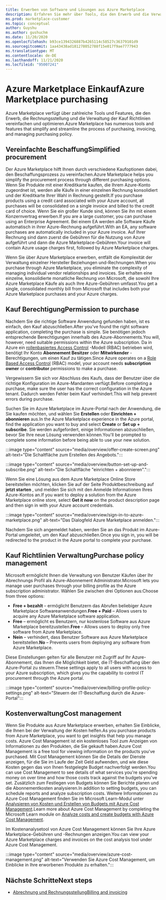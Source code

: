 ```yaml
---
title: Erwerben von Software und Lösungen aus Azure Marketplace
description: Erfahren Sie mehr über Tools, die den Erwerb und die Verwaltung von Software in Azure Marketplace vereinfachen und optimieren.
ms.prod: marketplace-customer
ms.topic: conceptual
author: Guyshu
ms.author: gushuchm
ms.date: 11/20/2020
ms.openlocfilehash: b93ce1394326887b4265114c58527c36379101d9
ms.sourcegitcommit: 1aa43438ad181278052788f15e017f9ae7777943
ms.translationtype: MT
ms.contentlocale: de-DE
ms.lasthandoff: 11/21/2020
ms.locfileid: "95007241"
---
```

# <a name="azure-marketplace-purchasing"></a><span data-ttu-id="9043d-103">Azure Marketplace Einkauf</span><span class="sxs-lookup"><span data-stu-id="9043d-103">Azure Marketplace purchasing</span></span>

<span data-ttu-id="9043d-104">Azure Marketplace verfügt über zahlreiche Tools und Features, die den Erwerb, die Rechnungsstellung und die Verwaltung der Kauf Richtlinien vereinfachen und optimieren.</span><span class="sxs-lookup"><span data-stu-id="9043d-104">Azure Marketplace has numerous tools and features that simplify and streamline the process of purchasing, invoicing, and managing purchasing policy.</span></span>

## <a name="simplified-procurement"></a><span data-ttu-id="9043d-105">Vereinfachte Beschaffung</span><span class="sxs-lookup"><span data-stu-id="9043d-105">Simplified procurement</span></span>

<span data-ttu-id="9043d-106">Der Azure Marketplace hilft Ihnen durch verschiedene Kaufoptionen dabei, den Beschaffungsprozess zu vereinfachen.</span><span class="sxs-lookup"><span data-stu-id="9043d-106">Azure Marketplace helps you simplify the procurement process through different purchasing options.</span></span> <span data-ttu-id="9043d-107">Wenn Sie Produkte mit einer Kreditkarte kaufen, die Ihrem Azure-Konto zugeordnet ist, werden alle Käufe in einer einzelnen Rechnung konsolidiert und der Kreditkarte Ihrer Wahl in Rechnung gestellt.</span><span class="sxs-lookup"><span data-stu-id="9043d-107">If you purchase products using a credit card associated with your Azure account, all purchases will be consolidated on a single invoice and billed to the credit card of choice.</span></span> <span data-ttu-id="9043d-108">Wenn Sie ein großer Kunde sind, können Sie ihn mit einem Konzernvertrag erwerben.</span><span class="sxs-lookup"><span data-stu-id="9043d-108">If you are a large customer, you can purchase using an Enterprise Agreement.</span></span> <span data-ttu-id="9043d-109">Bei einem EA werden alle Software Käufe automatisch in ihrer Azure-Rechnung aufgeführt.</span><span class="sxs-lookup"><span data-stu-id="9043d-109">With an EA, any software purchases are automatically included in your Azure invoice.</span></span> <span data-ttu-id="9043d-110">Auf Ihrer Rechnung sind dann zuerst die Gebühren für die Nutzung von Azure aufgeführt und dann die Azure Marketplace-Gebühren.</span><span class="sxs-lookup"><span data-stu-id="9043d-110">Your invoice will contain Azure usage charges first, followed by Azure Marketplace charges.</span></span>

<span data-ttu-id="9043d-111">Wenn Sie über Azure Marketplace erwerben, entfällt die Komplexität der Verwaltung einzelner Hersteller Beziehungen und-Rechnungen.</span><span class="sxs-lookup"><span data-stu-id="9043d-111">When you purchase through Azure Marketplace, you eliminate the complexity of managing individual vendor relationships and invoices.</span></span> <span data-ttu-id="9043d-112">Sie erhalten eine einzelne, konsolidierte monatliche Rechnung von Microsoft, die sowohl Ihre Azure Marketplace Käufe als auch Ihre Azure-Gebühren umfasst.</span><span class="sxs-lookup"><span data-stu-id="9043d-112">You get a single, consolidated monthly bill from Microsoft that includes both your Azure Marketplace purchases and your Azure charges.</span></span>

## <a name="permission-to-purchase"></a><span data-ttu-id="9043d-113">Kauf Berechtigung</span><span class="sxs-lookup"><span data-stu-id="9043d-113">Permission to purchase</span></span>

<span data-ttu-id="9043d-114">Nachdem Sie die richtige Software Anwendung gefunden haben, ist es einfach, den Kauf abzuschließen.</span><span class="sxs-lookup"><span data-stu-id="9043d-114">After you've found the right software application, completing the purchase is simple.</span></span> <span data-ttu-id="9043d-115">Sie benötigen jedoch entsprechende Berechtigungen innerhalb des Azure-Abonnements.</span><span class="sxs-lookup"><span data-stu-id="9043d-115">You will, however, need suitable permissions within the Azure subscription.</span></span> <span data-ttu-id="9043d-116">Da in Azure ein [rollenbasiertes Access Control](https://docs.microsoft.com/azure/role-based-access-control/overview) -Modell (RBAC) betrieben wird, benötigt Ihr Konto **Abonnement Besitzer** oder **Mitwirkender** -Berechtigungen, um einen Kauf zu tätigen.</span><span class="sxs-lookup"><span data-stu-id="9043d-116">Since Azure operates on a [Role Based Access Control](https://docs.microsoft.com/azure/role-based-access-control/overview) (RBAC) model, your account needs **subscription owner** or **contributor** permissions to make a purchase.</span></span>

<span data-ttu-id="9043d-117">Vergewissern Sie sich vor Abschluss des Kaufs, dass der Benutzer über die richtige Konfiguration im Azure-Mandanten verfügt.</span><span class="sxs-lookup"><span data-stu-id="9043d-117">Before completing a purchase, make sure the user has the correct configuration in the Azure tenant.</span></span> <span data-ttu-id="9043d-118">Dadurch werden Fehler beim Kauf verhindert.</span><span class="sxs-lookup"><span data-stu-id="9043d-118">This will help prevent errors during purchase.</span></span>

<span data-ttu-id="9043d-119">Suchen Sie im Azure Marketplace im Azure-Portal nach der Anwendung, die Sie kaufen möchten, und wählen Sie **Erstellen** oder **Einrichten + abonnieren** aus.</span><span class="sxs-lookup"><span data-stu-id="9043d-119">In the Azure Marketplace experience in the Azure portal, find the application you want to buy and select **Create** or **Set up + subscribe**.</span></span> <span data-ttu-id="9043d-120">Sie werden aufgefordert, einige Informationen abzuschließen, bevor Sie Ihre neue Lösung verwenden können.</span><span class="sxs-lookup"><span data-stu-id="9043d-120">You'll be prompted to complete some information before being able to use your new solution.</span></span>

:::image type="content" source="media/overview/offer-create-screen.png" alt-text="Die Schaltfläche zum Erstellen des Angebots.":::

:::image type="content" source="media/overview/button-set-up-and-subscribe.png" alt-text="Die Schaltfläche &quot;einrichten + abonnieren&quot;.":::

<span data-ttu-id="9043d-123">Wenn Sie eine Lösung aus dem Azure Marketplace Online Store bereitstellen möchten, klicken Sie auf der Seite Produktbeschreibung auf **jetzt starten** , und melden Sie sich mit den Anmelde Informationen Ihres Azure-Kontos an.</span><span class="sxs-lookup"><span data-stu-id="9043d-123">If you want to deploy a solution from the Azure Marketplace online store, select **Get it now** on the product description page and then sign in with your Azure account credentials.</span></span>

:::image type="content" source="media/overview/sign-in-to-azure-marketplace.png" alt-text="Das Dialogfeld Azure Marketplace anmelden.":::

<span data-ttu-id="9043d-125">Nachdem Sie sich angemeldet haben, werden Sie an das Produkt im Azure-Portal umgeleitet, um den Kauf abzuschließen.</span><span class="sxs-lookup"><span data-stu-id="9043d-125">Once you sign in, you will be redirected to the product in the Azure portal to complete your purchase.</span></span>

## <a name="purchase-policy-management"></a><span data-ttu-id="9043d-126">Kauf Richtlinien Verwaltung</span><span class="sxs-lookup"><span data-stu-id="9043d-126">Purchase policy management</span></span>

<span data-ttu-id="9043d-127">Microsoft ermöglicht Ihnen die Verwaltung von Benutzer Käufen über Ihr Abrechnungs Profil als Azure-Abonnement Administrator.</span><span class="sxs-lookup"><span data-stu-id="9043d-127">Microsoft lets you manage user purchases through your billing profile as the Azure subscription administrator.</span></span> <span data-ttu-id="9043d-128">Wählen Sie zwischen drei Optionen aus:</span><span class="sxs-lookup"><span data-stu-id="9043d-128">Choose from three options:</span></span>

- <span data-ttu-id="9043d-129">**Free + bezahlt** – ermöglicht Benutzern das Abrufen beliebiger Azure Marketplace Softwareanwendungen.</span><span class="sxs-lookup"><span data-stu-id="9043d-129">**Free + Paid** – Allows users to acquire any Azure Marketplace software application.</span></span>
- <span data-ttu-id="9043d-130">**Free** – ermöglicht es Benutzern, nur kostenlose Software aus Azure Marketplace bereitzustellen.</span><span class="sxs-lookup"><span data-stu-id="9043d-130">**Free** – Allows users to deploy only free software from Azure Marketplace.</span></span>
- <span data-ttu-id="9043d-131">**Nein** – verhindert, dass Benutzer Software aus Azure Marketplace bereitstellen.</span><span class="sxs-lookup"><span data-stu-id="9043d-131">**No** – Prevents users from deploying any software from Azure Marketplace.</span></span>

<span data-ttu-id="9043d-132">Diese Einstellungen gelten für alle Benutzer mit Zugriff auf Ihr Azure-Abonnement, das Ihnen die Möglichkeit bietet, die IT-Beschaffung über den Azure-Portal zu steuern.</span><span class="sxs-lookup"><span data-stu-id="9043d-132">These settings apply to all users with access to your Azure subscription, which gives you the capability to control IT procurement through the Azure portal.</span></span>

:::image type="content" source="media/overview/billing-profile-policy-settings.png" alt-text="Steuern der IT-Beschaffung durch die Azure-Portal":::

## <a name="cost-management"></a><span data-ttu-id="9043d-134">Kostenverwaltung</span><span class="sxs-lookup"><span data-stu-id="9043d-134">Cost management</span></span>

<span data-ttu-id="9043d-135">Wenn Sie Produkte aus Azure Marketplace erwerben, erhalten Sie Einblicke, die Ihnen bei der Verwaltung der Kosten helfen.</span><span class="sxs-lookup"><span data-stu-id="9043d-135">As you purchase products from Azure Marketplace, you want to get insights that help you manage costs.</span></span> <span data-ttu-id="9043d-136">Azure Cost Management ist ein kostenloses Tool zum Anzeigen von Informationen zu den Produkten, die Sie gekauft haben.</span><span class="sxs-lookup"><span data-stu-id="9043d-136">Azure Cost Management is a free tool for viewing information on the products you've purchased.</span></span> <span data-ttu-id="9043d-137">Mit Cost Management können Sie die Details der Dienste anzeigen, für die Sie im Laufe der Zeit Geld aufwenden, und wie diese Kosten gegen das von Ihnen festgelegte Budget nachverfolgt werden.</span><span class="sxs-lookup"><span data-stu-id="9043d-137">You can use Cost Management to see details of what services you're spending money on over time and how those costs track against the budgets you've set.</span></span> <span data-ttu-id="9043d-138">Zusätzlich zum Festlegen von Budgets können Sie Berichte planen und die Abonnementkosten analysieren.</span><span class="sxs-lookup"><span data-stu-id="9043d-138">In addition to setting budgets, you can schedule reports and analyze subscription costs.</span></span> <span data-ttu-id="9043d-139">Weitere Informationen zu Azure Cost Management finden Sie im Microsoft Learn-Modul unter [Analysieren von Kosten und Erstellen von Budgets mit Azure Cost Management](https://docs.microsoft.com/learn/modules/analyze-costs-create-budgets-azure-cost-management/).</span><span class="sxs-lookup"><span data-stu-id="9043d-139">Learn more about Azure Cost Management by completing the Microsoft Learn module on [Analyze costs and create budgets with Azure Cost Management](https://docs.microsoft.com/learn/modules/analyze-costs-create-budgets-azure-cost-management/).</span></span>

<span data-ttu-id="9043d-140">Im Kostenanalysetool von Azure Cost Management können Sie Ihre Azure Marketplace-Gebühren und -Rechnungen anzeigen.</span><span class="sxs-lookup"><span data-stu-id="9043d-140">You can view your Azure Marketplace charges and invoices on the cost analysis tool under Azure Cost Management.</span></span>

:::image type="content" source="media/overview/azure-cost-management.png" alt-text="Verwenden Sie Azure Cost Management, um Einblicke in Ihre erworbenen Produkte zu erhalten.":::

## <a name="next-steps"></a><span data-ttu-id="9043d-142">Nächste Schritte</span><span class="sxs-lookup"><span data-stu-id="9043d-142">Next steps</span></span>

- [<span data-ttu-id="9043d-143">Abrechnung und Rechnungsstellung</span><span class="sxs-lookup"><span data-stu-id="9043d-143">Billing and invoicing</span></span>](billing-invoicing.md)
